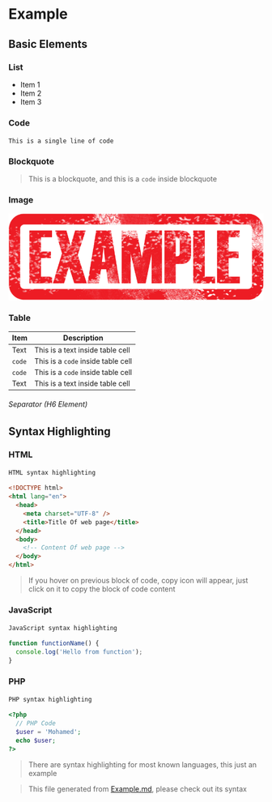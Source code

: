# Example

## Basic Elements

### List

- Item 1
- Item 2
- Item 3

### Code

`This is a single line of code`

### Blockquote

> This is a blockquote, and this is a `code` inside blockquote

### Image

![Example Image](../assets/images/cheatsheets/example.png)

### Table

|Item|Description|
|---|---|
|Text|This is a text inside table cell|
|`code`|This is a `code` inside table cell|
|`code`|This is a `code` inside table cell|
|Text|This is a text inside table cell|

###### Separator (H6 Element)

## Syntax Highlighting

### HTML

`HTML syntax highlighting`

```html
<!DOCTYPE html>
<html lang="en">
  <head>
    <meta charset="UTF-8" />
    <title>Title Of web page</title>
  </head>
  <body>
    <!-- Content Of web page -->
  </body>
</html>
```

> If you hover on previous block of code, copy icon will appear, just click on it to copy the block of code content

### JavaScript

`JavaScript syntax highlighting`

```js
function functionName() {
  console.log('Hello from function');
}
```

### PHP

`PHP syntax highlighting`

```php
<?php
  // PHP Code
  $user = 'Mohamed';
  echo $user;
?>
```

> There are syntax highlighting for most known languages, this just an example

> This file generated from [Example.md](Example.md), please check out its syntax
